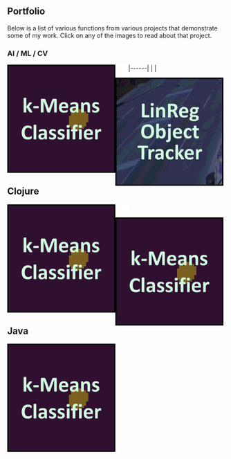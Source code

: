 ## Portfolio

Below is a list of various functions from various projects that demonstrate some of my work. Click on any of the images to read about that project.

### AI / ML / CV
|------|
| [<img align="left" width="250px" height="250px" src="images/menu_icon_k_means.gif?raw=true"/>](k_means_classifier.md)<img align="left" src="images/spacer.png?raw=true"/>[<img align="left" width="250px" height="250px" src="images/menu_linreg_tracker.gif?raw=true"/>](linreg_object_tracker.md) |

## Clojure

[<img align="left" width="250px" height="250px" src="images/menu_icon_k_means.gif?raw=true"/>](https://github.com/csulpizi/cawfn)
<img align="left" src="images/spacer.png?raw=true"/>
[<img align="left" width="250px" height="250px" src="images/menu_icon_k_means.gif?raw=true"/>](https://github.com/csulpizi/with-redefs-x)

## Java

[<img align="left" width="250px" height="250px" src="images/menu_icon_k_means.gif?raw=true"/>](https://github.com/csulpizi/publications)
